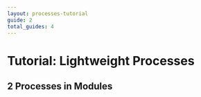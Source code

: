 ```yaml
---
layout: processes-tutorial
guide: 2
total_guides: 4
---
```

# Tutorial: Lightweight Processes

## 2 Processes in Modules
